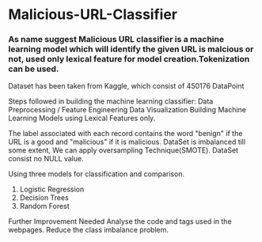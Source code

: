 # Malicious-URL-Classifier

### As name suggest Malicious URL classifier is a machine learning model which will identify the given URL is malcious or not, used only lexical feature for model creation.Tokenization can be used.

Dataset has been taken from Kaggle, which consist of 450176 DataPoint

Steps followed in building the machine learning classifier:
  Data Preprocessing / Feature Engineering
  Data Visualization
  Building Machine Learning Models using Lexical Features only.
  
The label associated with each record contains the word "benign" if the URL is a good and "malicious" if it is malicious. DataSet is imbalanced till some extent, We can apply oversampling Technique(SMOTE). DataSet consist no NULL value.

Using three models for classification and comparison. 
  1. Logistic Regression 
  2. Decision Trees 
  3. Random Forest

Further Improvement Needed
  Analyse the code and tags used in the webpages.
  Reduce the class imbalance problem.

